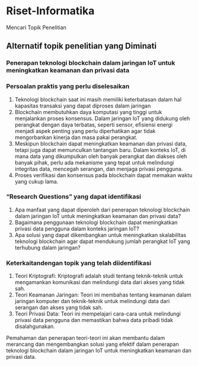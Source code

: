 # Riset-Informatika
Mencari Topik Penelitian

## Alternatif topik penelitian yang Diminati
### Penerapan teknologi blockchain dalam jaringan IoT untuk meningkatkan keamanan dan privasi data

### Persoalan praktis yang  perlu diselesaikan
1. Teknologi blockchain saat ini masih memiliki keterbatasan dalam hal kapasitas transaksi yang dapat diproses dalam jaringan
2. Blockchain membutuhkan daya komputasi yang tinggi untuk menjalankan proses konsensus. Dalam jaringan IoT yang didukung oleh perangkat dengan daya terbatas, seperti sensor, efisiensi energi menjadi aspek penting yang perlu diperhatikan agar tidak mengorbankan kinerja dan masa pakai perangkat.
3. Meskipun blockchain dapat meningkatkan keamanan dan privasi data, tetapi juga dapat memunculkan tantangan baru. Dalam konteks IoT, di mana data yang dikumpulkan oleh banyak perangkat dan diakses oleh banyak pihak, perlu ada mekanisme yang tepat untuk melindungi integritas data, mencegah serangan, dan menjaga privasi pengguna.
4. Proses verifikasi dan konsensus pada blockchain dapat memakan waktu yang cukup lama.

### “Research Questions” yang dapat identifikasi
1. Apa manfaat yang dapat diperoleh dari penerapan teknologi blockchain dalam jaringan IoT untuk meningkatkan keamanan dan privasi data?
2. Bagaimana penggunaan teknologi blockchain dapat meningkatkan privasi data pengguna dalam konteks jaringan IoT?
3. Apa solusi yang dapat dikembangkan untuk meningkatkan skalabilitas teknologi blockchain agar dapat mendukung jumlah perangkat IoT yang terhubung dalam jaringan?

### Keterkaitandengan topik yang telah diidentifikasi
1. Teori Kriptografi: Kriptografi adalah studi tentang teknik-teknik untuk mengamankan komunikasi dan melindungi data dari akses yang tidak sah.
2. Teori Keamanan Jaringan: Teori ini membahas tentang keamanan dalam jaringan komputer dan teknik-teknik untuk melindungi data dari serangan dan akses yang tidak sah.
3. Teori Privasi Data: Teori ini mempelajari cara-cara untuk melindungi privasi data pengguna dan memastikan bahwa data pribadi tidak disalahgunakan.

Pemahaman dan penerapan teori-teori ini akan membantu dalam merancang dan mengembangkan solusi yang efektif dalam penerapan teknologi blockchain dalam jaringan IoT untuk meningkatkan keamanan dan privasi data.


